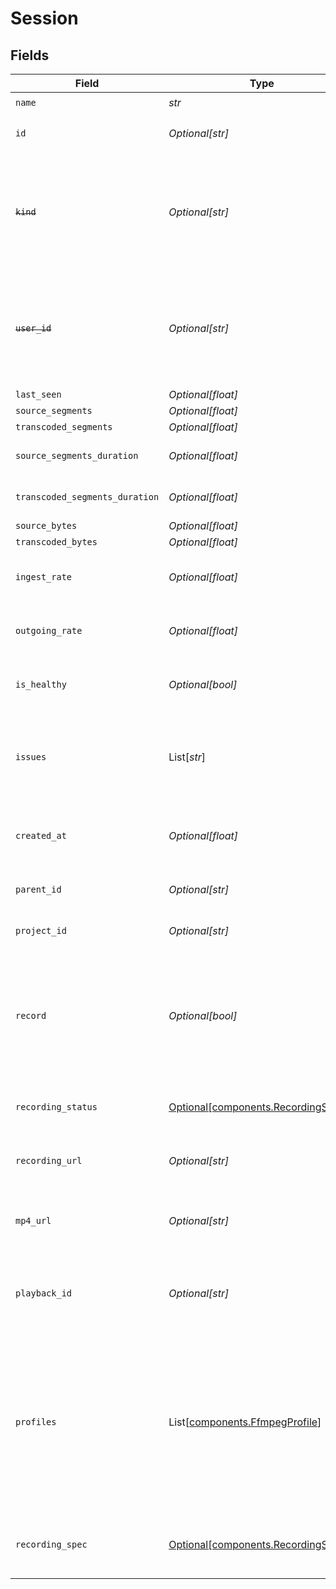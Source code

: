 # Session


## Fields

| Field                                                                                                                                                                                               | Type                                                                                                                                                                                                | Required                                                                                                                                                                                            | Description                                                                                                                                                                                         | Example                                                                                                                                                                                             |
| --------------------------------------------------------------------------------------------------------------------------------------------------------------------------------------------------- | --------------------------------------------------------------------------------------------------------------------------------------------------------------------------------------------------- | --------------------------------------------------------------------------------------------------------------------------------------------------------------------------------------------------- | --------------------------------------------------------------------------------------------------------------------------------------------------------------------------------------------------- | --------------------------------------------------------------------------------------------------------------------------------------------------------------------------------------------------- |
| `name`                                                                                                                                                                                              | *str*                                                                                                                                                                                               | :heavy_check_mark:                                                                                                                                                                                  | N/A                                                                                                                                                                                                 | test_session                                                                                                                                                                                        |
| `id`                                                                                                                                                                                                | *Optional[str]*                                                                                                                                                                                     | :heavy_minus_sign:                                                                                                                                                                                  | N/A                                                                                                                                                                                                 | de7818e7-610a-4057-8f6f-b785dc1e6f88                                                                                                                                                                |
| ~~`kind`~~                                                                                                                                                                                          | *Optional[str]*                                                                                                                                                                                     | :heavy_minus_sign:                                                                                                                                                                                  | : warning: ** DEPRECATED **: This will be removed in a future release, please migrate away from it as soon as possible.                                                                             | stream                                                                                                                                                                                              |
| ~~`user_id`~~                                                                                                                                                                                       | *Optional[str]*                                                                                                                                                                                     | :heavy_minus_sign:                                                                                                                                                                                  | : warning: ** DEPRECATED **: This will be removed in a future release, please migrate away from it as soon as possible.                                                                             | 66E2161C-7670-4D05-B71D-DA2D6979556F                                                                                                                                                                |
| `last_seen`                                                                                                                                                                                         | *Optional[float]*                                                                                                                                                                                   | :heavy_minus_sign:                                                                                                                                                                                  | N/A                                                                                                                                                                                                 | 1587667174725                                                                                                                                                                                       |
| `source_segments`                                                                                                                                                                                   | *Optional[float]*                                                                                                                                                                                   | :heavy_minus_sign:                                                                                                                                                                                  | N/A                                                                                                                                                                                                 | 1                                                                                                                                                                                                   |
| `transcoded_segments`                                                                                                                                                                               | *Optional[float]*                                                                                                                                                                                   | :heavy_minus_sign:                                                                                                                                                                                  | N/A                                                                                                                                                                                                 | 2                                                                                                                                                                                                   |
| `source_segments_duration`                                                                                                                                                                          | *Optional[float]*                                                                                                                                                                                   | :heavy_minus_sign:                                                                                                                                                                                  | Duration of all the source segments, sec                                                                                                                                                            | 1                                                                                                                                                                                                   |
| `transcoded_segments_duration`                                                                                                                                                                      | *Optional[float]*                                                                                                                                                                                   | :heavy_minus_sign:                                                                                                                                                                                  | Duration of all the transcoded segments, sec                                                                                                                                                        | 2                                                                                                                                                                                                   |
| `source_bytes`                                                                                                                                                                                      | *Optional[float]*                                                                                                                                                                                   | :heavy_minus_sign:                                                                                                                                                                                  | N/A                                                                                                                                                                                                 | 1                                                                                                                                                                                                   |
| `transcoded_bytes`                                                                                                                                                                                  | *Optional[float]*                                                                                                                                                                                   | :heavy_minus_sign:                                                                                                                                                                                  | N/A                                                                                                                                                                                                 | 2                                                                                                                                                                                                   |
| `ingest_rate`                                                                                                                                                                                       | *Optional[float]*                                                                                                                                                                                   | :heavy_minus_sign:                                                                                                                                                                                  | Rate at which sourceBytes increases (bytes/second)                                                                                                                                                  | 1                                                                                                                                                                                                   |
| `outgoing_rate`                                                                                                                                                                                     | *Optional[float]*                                                                                                                                                                                   | :heavy_minus_sign:                                                                                                                                                                                  | Rate at which transcodedBytes increases (bytes/second)                                                                                                                                              | 2                                                                                                                                                                                                   |
| `is_healthy`                                                                                                                                                                                        | *Optional[bool]*                                                                                                                                                                                    | :heavy_minus_sign:                                                                                                                                                                                  | Indicates whether the stream is healthy or not.                                                                                                                                                     |                                                                                                                                                                                                     |
| `issues`                                                                                                                                                                                            | List[*str*]                                                                                                                                                                                         | :heavy_minus_sign:                                                                                                                                                                                  | A string array of human-readable errors describing issues affecting the stream, if any.                                                                                                             |                                                                                                                                                                                                     |
| `created_at`                                                                                                                                                                                        | *Optional[float]*                                                                                                                                                                                   | :heavy_minus_sign:                                                                                                                                                                                  | Timestamp (in milliseconds) at which stream object was created                                                                                                                                      | 1587667174725                                                                                                                                                                                       |
| `parent_id`                                                                                                                                                                                         | *Optional[str]*                                                                                                                                                                                     | :heavy_minus_sign:                                                                                                                                                                                  | Points to parent stream object                                                                                                                                                                      | de7818e7-610a-4057-8f6f-b785dc1e6f88                                                                                                                                                                |
| `project_id`                                                                                                                                                                                        | *Optional[str]*                                                                                                                                                                                     | :heavy_minus_sign:                                                                                                                                                                                  | The ID of the project                                                                                                                                                                               | aac12556-4d65-4d34-9fb6-d1f0985eb0a9                                                                                                                                                                |
| `record`                                                                                                                                                                                            | *Optional[bool]*                                                                                                                                                                                    | :heavy_minus_sign:                                                                                                                                                                                  | Whether the stream should be recorded. Uses default settings. For more customization, create and configure an object store.<br/>                                                                    | false                                                                                                                                                                                               |
| `recording_status`                                                                                                                                                                                  | [Optional[components.RecordingStatus]](../../models/components/recordingstatus.md)                                                                                                                  | :heavy_minus_sign:                                                                                                                                                                                  | The status of the recording process of this stream session.                                                                                                                                         |                                                                                                                                                                                                     |
| `recording_url`                                                                                                                                                                                     | *Optional[str]*                                                                                                                                                                                     | :heavy_minus_sign:                                                                                                                                                                                  | URL for accessing the recording of this stream session.                                                                                                                                             |                                                                                                                                                                                                     |
| `mp4_url`                                                                                                                                                                                           | *Optional[str]*                                                                                                                                                                                     | :heavy_minus_sign:                                                                                                                                                                                  | The URL for the stream session recording packaged in an MP4.                                                                                                                                        |                                                                                                                                                                                                     |
| `playback_id`                                                                                                                                                                                       | *Optional[str]*                                                                                                                                                                                     | :heavy_minus_sign:                                                                                                                                                                                  | The playback ID to use with the Playback Info endpoint to retrieve playback URLs.                                                                                                                   | eaw4nk06ts2d0mzb                                                                                                                                                                                    |
| `profiles`                                                                                                                                                                                          | List[[components.FfmpegProfile](../../models/components/ffmpegprofile.md)]                                                                                                                          | :heavy_minus_sign:                                                                                                                                                                                  | Profiles to transcode the stream into. If not specified, a default<br/>set of profiles will be used with 240p, 360p, 480p and 720p<br/>resolutions. Keep in mind that the source rendition is always kept.<br/> |                                                                                                                                                                                                     |
| `recording_spec`                                                                                                                                                                                    | [Optional[components.RecordingSpec]](../../models/components/recordingspec.md)                                                                                                                      | :heavy_minus_sign:                                                                                                                                                                                  | Configuration for recording the stream. This can only be set if<br/>`record` is true.<br/>                                                                                                          |                                                                                                                                                                                                     |